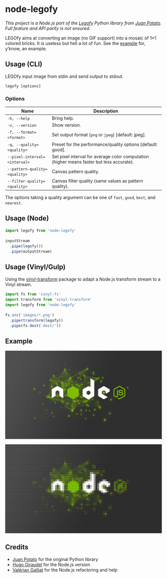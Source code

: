 # node-legofy

*This project is a Node.js port of the [Legofy](https://github.com/JuanPotato/Legofy) Python library from [Juan Potato](https://github.com/JuanPotato). Full feature and API parity is not ensured.*

LEGOfy aims at converting an image (no GIF support) into a mosaic of 1&times;1 colored bricks. It is useless but hell a lot of fun. See the [example](#example) for, y’know, an example.

## Usage (CLI)

<!-- BEGIN USAGE -->

LEGOfy input image from stdin and send output to stdout.

```
legofy [options]
```

### Options

Name | Description
---- | -----------
`-h, --help` | Bring help.
`-v, --version` | Show version.
`-f, --format=<format>` | Set output format (`png` or `jpeg`) [default: jpeg].
`-q, --quality=<quality>` | Preset for the performance/quality options [default: good].
`--pixel-interval=<interval>` | Set pixel interval for average color computation (higher means faster but less accurate).
`--pattern-quality=<quality>` | Canvas pattern quality.
`--filter-quality=<quality>` | Canvas filter quality (same values as pattern quality).

The options taking a quality argument can be one of `fast`, `good`, `best`,
and `nearest`.


<!-- END USAGE -->

## Usage (Node)

```js
import legofy from 'node-legofy'

inputStream
  .pipe(legofy())
  .pipe(outputStream)
```

## Usage (Vinyl/Gulp)

Using the [vinyl-transform] package to adapt a Node.js transform stream
to a Vinyl stream.

[vinyl-transform]: https://www.npmjs.com/package/vinyl-transform

```js
import fs from 'vinyl-fs'
import transform from 'vinyl-transform'
import legofy from 'node-legofy'

fs.src('images/*.png')
  .pipe(transform(legofy))
  .pipe(fs.dest('dest/'))
```

## Example

![Initial image](https://raw.githubusercontent.com/HugoGiraudel/node-legofy/master/images/sample.png)

![Processed image](https://raw.githubusercontent.com/HugoGiraudel/node-legofy/master/images/sample.lego.png)

## Credits

* [Juan Potato](https://github.com/JuanPotato) for the original Python library
* [Hugo Giraudel](https://twitter.com/HugoGiraudel) for the Node.js version
* [Valérian Galliat](https://twitter.com/valeriangalliat) for the Node.js refactoring and help
